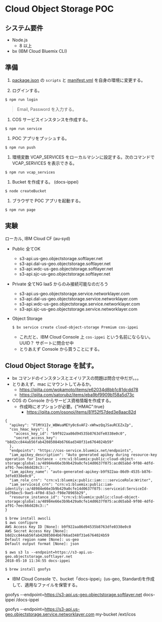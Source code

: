 # Cloud Object Storage POC

## システム要件
* Node.js
  - 8 以上
* bx (IBM Cloud Bluemix CLI)


## 準備
1. [package.json](./package.json) の `scripts` と [manifest.yml](./manifest.yml) を自身の環境に変更する。

1. ログインする。

  ```
  $ npm run login
  ```
  > Email, Password を入力する。

1. COS サービスインスタンスを作成する。

  ```
  $ npm run service
  ```

1. POC アプリをプッシュする。

  ```
  $ npm run push
  ```

1. 環境変数 VCAP_SERVICES をローカルマシンに設定する。次のコマンドで VCAP_SERVICES を表示できる。

  ```
  $ npm run vcap_services
  ```

1. Bucket を作成する。 (docs-ippei)

  ```
  $ node createBucket
  ```

1. ブラウザで POC アプリを起動する。

  ```
  $ npm run page
  ```

## 実験
ローカル,  IBM Cloud CF (au-syd)

* Public 全てOK
  - s3-api.us-geo.objectstorage.softlayer.net
  - s3-api.dal-us-geo.objectstorage.softlayer.net
  - s3-api.wdc-us-geo.objectstorage.softlayer.net
  - s3-api.sjc-us-geo.objectstorage.softlayer.net
* Private 全てNG IaaS からのみ接続可能なのだろう
  - s3-api.us-geo.objectstorage.service.networklayer.com
  - s3-api.dal-us-geo.objectstorage.service.networklayer.com
  - s3-api.wdc-us-geo.objectstorage.service.networklayer.com
  - s3-api.sjc-us-geo.objectstorage.service.networklayer.com



* Object Storage

    ```
    $ bx service create cloud-object-storage Premium cos-ippei
    ```

    - これだと、IBM Cloud Console 上 `cos-ippei` という名前にならない。UUID？ サポートに問合せ中
    - とりあえず Console から買うことにする。



## Cloud Object Storage を試す。
* bx コマンドのインスタンスとエイリアスの問題は問合せ中だが。。。
* とりあえず、mac にマウントしてみるか。
    - https://qiita.com/wokamoto/items/e62034d8bb1c81dcdd78
    - https://qiita.com/satorubz/items/eba9bf9909b158a5d73c
* COS の Console からサービス資格情報を作成する。
    - 作成時にオプションが必要。{"HMAC":true}
        - https://qiita.com/osonoi/items/81f52f57ded3e8aac82d

```
{
  "apikey": "FlMYX1Iv_WBWuaMEYy0c6vAF2-xWhwzQqJSauRCEZxZp",
  "cos_hmac_keys": {
    "access_key_id": "b9f922aa86d94535b8763dfe0338e0c0",
    "secret_access_key": "b8d2cc844ab56fab42085084b6766ad348f31e6764024b59"
  },
  "endpoints": "https://cos-service.bluemix.net/endpoints",
  "iam_apikey_description": "Auto generated apikey during resource-key operation for Instance - crn:v1:bluemix:public:cloud-object-storage:global:a/48984e66e3b9b429a0cfe14d0637f075:acd65abd-9f08-4dfd-af91-7eec66dd28c3::",
  "iam_apikey_name": "auto-generated-apikey-b9f922aa-86d9-4535-b876-3dfe0338e0c0",
  "iam_role_crn": "crn:v1:bluemix:public:iam::::serviceRole:Writer",
  "iam_serviceid_crn": "crn:v1:bluemix:public:iam-identity::a/48984e66e3b9b429a0cfe14d0637f075::serviceid:ServiceId-bd76bec5-9ae5-4f0d-83a3-f98e78965b29",
  "resource_instance_id": "crn:v1:bluemix:public:cloud-object-storage:global:a/48984e66e3b9b429a0cfe14d0637f075:acd65abd-9f08-4dfd-af91-7eec66dd28c3::"
}
```

```
$ brew install awscli
$ aws configure
AWS Access Key ID [None]: b9f922aa86d94535b8763dfe0338e0c0
AWS Secret Access Key [None]: b8d2cc844ab56fab42085084b6766ad348f31e6764024b59
Default region name [None]: us-geo
Default output format [None]: json
```

```
$ aws s3 ls --endpoint=https://s3-api.us-geo.objectstorage.softlayer.net
2018-05-10 11:34:55 docs-ippei
```

```
$ brew install goofys
```

* IBM Cloud Console で、bucket「docs-ippei」(us-geo, Standard)を作成して、適用なファイルを保管する。


goofys --endpoint=https://s3-api.us-geo.objectstorage.softlayer.net docs-ippei /docs-ippei

goofys --endpoint=https://s3-api.us-geo.objectstorage.service.networklayer.com my-bucket /ext/icos